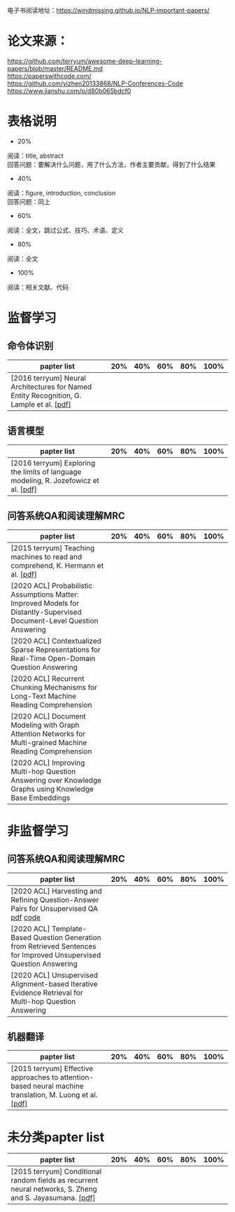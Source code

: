 电子书阅读地址：https://windmissing.github.io/NLP-important-papers/  

# 论文来源：

https://github.com/terryum/awesome-deep-learning-papers/blob/master/README.md  
https://paperswithcode.com/  
https://github.com/yizhen20133868/NLP-Conferences-Code  
https://www.jianshu.com/p/d80b065bdcf0

# 表格说明

- 20%

阅读：title, abstract  
回答问题：要解决什么问题，用了什么方法，作者主要贡献，得到了什么结果  

- 40%

阅读：figure, introduction, conclusion  
回答问题：同上

- 60%

阅读：全文，跳过公式、技巧、术语、定义  

- 80%

阅读：全文

- 100%

阅读：相关文献、代码

# 监督学习

## 命令体识别

|papter list|20%|40%|60%|80%|100%|
|---|---|---|---|---|---|
|[2016 terryum] Neural Architectures for Named Entity Recognition, G. Lample et al. [[pdf]](http://aclweb.org/anthology/N/N16/N16-1030.pdf)|

## 语言模型

|papter list|20%|40%|60%|80%|100%|
|---|---|---|---|---|---|
|[2016 terryum] Exploring the limits of language modeling, R. Jozefowicz et al. [[pdf]](http://arxiv.org/pdf/1602.02410)|

## 问答系统QA和阅读理解MRC

|papter list|20%|40%|60%|80%|100%|
|---|---|---|---|---|---|
|[2015 terryum] Teaching machines to read and comprehend, K. Hermann et al. [[pdf]](http://papers.nips.cc/paper/5945-teaching-machines-to-read-and-comprehend.pdf)|
|[2020 ACL] Probabilistic Assumptions Matter: Improved Models for Distantly-Supervised Document-Level Question Answering | |
|[2020 ACL] Contextualized Sparse Representations for Real-Time Open-Domain Question Answering||
|[2020 ACL] Recurrent Chunking Mechanisms for Long-Text Machine Reading Comprehension||
|[2020 ACL] Document Modeling with Graph Attention Networks for Multi-grained Machine Reading Comprehension||
|[2020 ACL] Improving Multi-hop Question Answering over Knowledge Graphs using Knowledge Base Embeddings||


# 非监督学习

## 问答系统QA和阅读理解MRC

|papter list|20%|40%|60%|80%|100%|
|---|---|---|---|---|---|
|[2020 ACL] Harvesting and Refining Question-Answer Pairs for Unsupervised QA [pdf](https://www.aclweb.org/anthology/2020.acl-main.600.pdf) [code](https://github.com/Neutralzz/RefQA)|
|[2020 ACL] Template-Based Question Generation from Retrieved Sentences for Improved Unsupervised Question Answering||
|[2020 ACL] Unsupervised Alignment-based Iterative Evidence Retrieval for Multi-hop Question Answering||

## 机器翻译

|papter list|20%|40%|60%|80%|100%|
|---|---|---|---|---|---|
|[2015 terryum] Effective approaches to attention-based neural machine translation, M. Luong et al. [[pdf]](https://arxiv.org/pdf/1508.04025)|

# 未分类papter list

|papter list|20%|40%|60%|80%|100%|
|---|---|---|---|---|---|
|[2015 terryum] Conditional random fields as recurrent neural networks, S. Zheng and S. Jayasumana. [[pdf]](http://www.cv-foundation.org/openaccess/content_iccv_2015/papers/Zheng_Conditional_Random_Fields_ICCV_2015_paper.pdf)|
